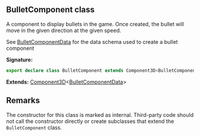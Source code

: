 
## BulletComponent class

A component to display bullets in the game. Once created, the bullet will move in the given direction at the given speed.

See [BulletComponentData](/reference/bulletcomponentdata.md) for the data schema used to create a bullet component

**Signature:**

```typescript
export declare class BulletComponent extends Component3D<BulletComponentData> 
```
**Extends:** [Component3D](/reference/component3d.md)<!-- -->&lt;[BulletComponentData](/reference/bulletcomponentdata.md)<!-- -->&gt;

## Remarks

The constructor for this class is marked as internal. Third-party code should not call the constructor directly or create subclasses that extend the `BulletComponent` class.


